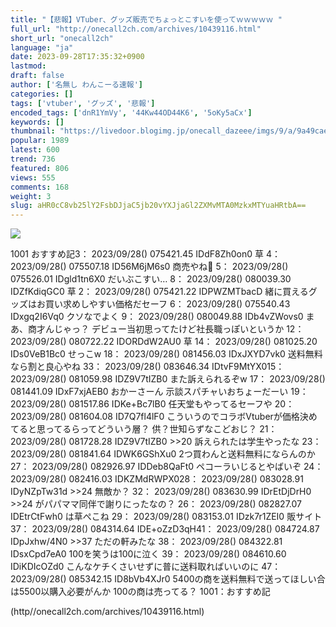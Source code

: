 ```yaml
---
title: "【悲報】VTuber、グッズ販売でちょっとこすいを使ってｗｗｗｗｗ "
full_url: "http://onecall2ch.com/archives/10439116.html"
short_url: "onecall2ch"
language: "ja"
date: 2023-09-28T17:35:32+0900
lastmod: 
draft: false
author: ['名無し わんこーる速報']
categories: []
tags: ['vtuber', 'グッズ', '悲報']
encoded_tags: ['dnR1YmVy', '44Kw44OD44K6', '5oKy5aCx']
keywords: []
thumbnail: "https://livedoor.blogimg.jp/onecall_dazeee/imgs/9/a/9a49cae6-s.png"
popular: 1989
latest: 600
trend: 736
featured: 806
views: 555
comments: 168
weight: 3
slug: aHR0cC8vb25lY2FsbDJjaC5jb20vYXJjaGl2ZXMvMTA0MzkxMTYuaHRtbA==
---
```


![](https://livedoor.blogimg.jp/onecall_dazeee/imgs/9/a/9a49cae6-s.png)

 1001 おすすめ記3： 2023/09/28() 075421.45 IDdF8Zh0on0 草 4： 2023/09/28() 075507.18 ID56M6jM6s0 商売やね🥺 5： 2023/09/28() 075526.01 IDgld1tn6X0 だいぶこすい… 8： 2023/09/28() 080039.30 IDZfKdiqGC0 草 2： 2023/09/28() 075421.22 IDPWZMTbacD 緒に買えるグッズはお買い求めしやすい価格だセーフ 6： 2023/09/28() 075540.43 IDxgq2I6Vq0 クソなでよく 9： 2023/09/28() 080049.88 IDb4vZWovs0 まあ、商才んじゃっ？ デビュー当初思ってたけど社長職っぽいというか 12： 2023/09/28() 080722.22 IDORDdW2AU0 草 14： 2023/09/28() 081025.20 IDs0VeB1Bc0 せっこw 18： 2023/09/28() 081456.03 IDxJXYD7vk0 送料無料なら割と良心やね 33： 2023/09/28() 083646.34 IDtvF9MtYX015： 2023/09/28() 081059.98 IDZ9V7tIZB0 また訴えられるぞw 17： 2023/09/28() 081441.09 IDxF7xjAEB0 おかーさーん 示談スパチャいおちょーだーい 19： 2023/09/28() 081517.86 IDKe+Bc7lB0 任天堂もやってるセーフや 20： 2023/09/28() 081604.08 ID7Q7fl4lF0 こういうのでコラボVtuberが価格決めてると思ってるらってどういう層？ 供？世知らずなこどおじ？ 21： 2023/09/28() 081728.28 IDZ9V7tIZB0 >>20 訴えられたは学生やったな 23： 2023/09/28() 081841.64 IDWK6GShXu0 2つ買わんと送料無料にならんのか 27： 2023/09/28() 082926.97 IDDeb8QaFt0 ペコーラいじるとやばいぞ 24： 2023/09/28() 082416.03 IDKZMdRWPX028： 2023/09/28() 083028.91 IDyNZpTw31d >>24 無敵か？ 32： 2023/09/28() 083630.99 IDrEtDjDrH0 >>24 がパパママ同伴で謝りにったなの？ 26： 2023/09/28() 082827.07 IDEtrCtFwh0 は草ぺこね 29： 2023/09/28() 083153.01 IDzk7r1ZEI0 販サイト 37： 2023/09/28() 084314.64 IDE+oZzD3qH41： 2023/09/28() 084724.87 IDpJxhw/4N0 >>37 ただの軒みたな 38： 2023/09/28() 084322.81 IDsxCpd7eA0 100を笑うは100に泣く 39： 2023/09/28() 084610.60 IDiKDIcOZd0 こんなケチくさいせずに普に送料取ればいいのに 47： 2023/09/28() 085342.15 ID8bVb4XJr0 5400の商を送料無料で送ってほしい合は5500以購入必要がんか 100の商は売ってる？ 1001：おすすめ記

(http//onecall2ch.com/archives/10439116.html)
